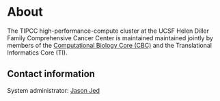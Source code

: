 # About

The TIPCC high-performance-compute cluster at the UCSF Helen Diller Family Comprehensive Cancer Center is maintained maintained jointly by members of the [Computational Biology Core (CBC)](http://cbc.ucsf.edu/) and the Translational Informatics Core (TI).

## Contact information

System administrator: [Jason Jed](https://directory.ucsf.edu/people/search/id/131444)

